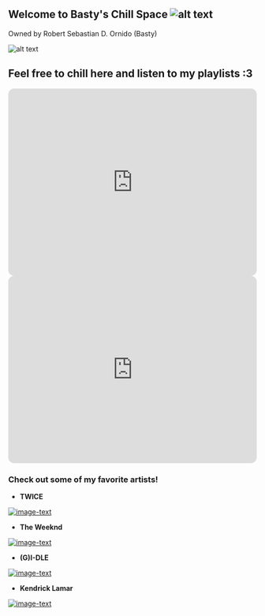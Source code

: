 ## Welcome to Basty's Chill Space ![alt text](https://media.giphy.com/media/UaoxTrl8z1wre/giphy.gif)
Owned by Robert Sebastian D. Ornido (Basty)

![alt text](https://media.giphy.com/media/J5WxSrLAlcbS2afF8i/giphy.gif)



## Feel free to chill here and listen to my playlists :3

<iframe style="border-radius:12px" src="https://open.spotify.com/embed/playlist/3S1QDInnDh7MSLnhlAopVL?utm_source=generator" width="100%" height="380" frameBorder="0" allowfullscreen="" allow="autoplay; clipboard-write; encrypted-media; fullscreen; picture-in-picture"></iframe>

<iframe style="border-radius:12px" src="https://open.spotify.com/embed/playlist/24gDxeIITMIrUNgtbHkZGH?utm_source=generator" width="100%" height="380" frameBorder="0" allowfullscreen="" allow="autoplay; clipboard-write; encrypted-media; fullscreen; picture-in-picture"></iframe>

### Check out some of my favorite artists!


- **TWICE**

[![image-text](https://www.rappler.com/tachyon/2021/06/twice-taste-of-love-enhanced-album-june-2021-banner.jpg)](https://open.spotify.com/artist/7n2Ycct7Beij7Dj7meI4X0?si=9cdc817add314c0c)

- **The Weeknd**

[![image-text](https://www.goldderby.com/wp-content/uploads/2020/11/the-weeknd.jpg)](https://open.spotify.com/artist/1Xyo4u8uXC1ZmMpatF05PJ?si=43980c7994224957)

- **(G)I-DLE**

[![image-text](https://lh3.googleusercontent.com/vHtaB4fXUmZA6RdFst1cMFInLvyP1g0nTwEIdspgUZ4lJ0sbznZGf_20u0bEDK0xcUTt95pWxZrY9IFPVQeqj9tNjBd3e5zHO1E=w1200-h630-rj-pp-e365)](https://open.spotify.com/artist/2AfmfGFbe0A0WsTYm0SDTx?si=d5527c3c1fad4019)

- **Kendrick Lamar**

[![image-text](https://uproxx.com/wp-content/uploads/2022/02/Kendrick-Lamar-grid-1.jpg?w=707)](https://open.spotify.com/artist/2YZyLoL8N0Wb9xBt1NhZWg?si=4c83354c080e408a)
